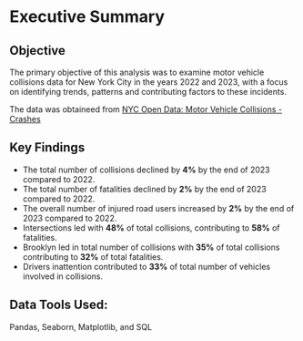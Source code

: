# ****Executive Summary****

## **Objective**

The primary objective of this analysis was to examine motor vehicle collisions data for New York City in the  years 2022 and 2023, with a focus on identifying trends, patterns and contributing factors to these incidents.

The data was obtaineed from [NYC Open Data: Motor Vehicle Collisions - Crashes](https://data.cityofnewyork.us/Public-Safety/Motor-Vehicle-Collisions-Crashes/h9gi-nx95/about_data)

## **Key Findings**

- The total number of collisions declined by **4%** by the end of 2023 compared to 2022.
- The total number of fatalities declined by **2%** by the end of 2023 compared to 2022.
- The overall number of injured road users increased by **2%** by the end of 2023 compared to 2022.
- Intersections led with **48%** of total collisions, contributing to **58%** of fatalities.
- Brooklyn led in total number of collisions with **35%** of total collisions contributing to **32%** of total fatalities.
- Drivers inattention contributed to **33%** of total number of vehicles involved in collisions.

## **Data Tools Used:**

Pandas, Seaborn, Matplotlib, and SQL
